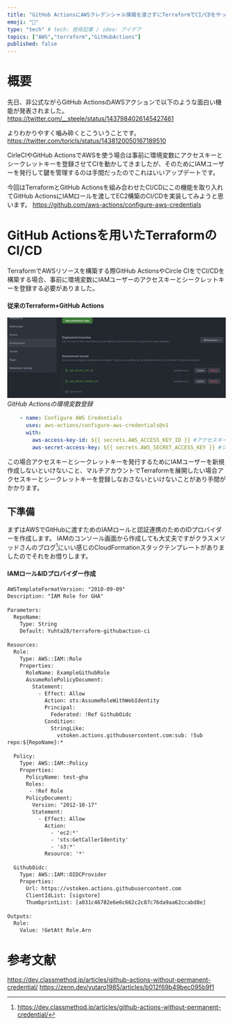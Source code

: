 ```yaml
---
title: "GitHub ActionsにAWSクレデンシャル情報を渡さずにTerraformでCI/CDをやってみた"
emoji: "🐁"
type: "tech" # tech: 技術記事 / idea: アイデア
topics: ["AWS","terraform","GitHubActions"]
published: false
---
```


# 概要
先日、非公式ながらGitHub ActionsのAWSアクションで以下のような面白い機能が発表されました。
https://twitter.com/__steele/status/1437984026145427461

よりわかりやすく嚙み砕くとこういうことです。
https://twitter.com/toricls/status/1438120050167189510

CirleCIやGitHub ActionsでAWSを使う場合は事前に環境変数にアクセスキーとシークレットキーを登録させてCIを動かしてきましたが、そのためにIAMユーザーを発行して鍵を管理するのは手間だったのでこれはいいアップデートです。

今回はTerraformとGitHub Actionsを組み合わせたCI/CDにこの機能を取り入れてGitHub ActionsにIAMロールを渡してEC2構築のCI/CDを実装してみようと思います。
https://github.com/aws-actions/configure-aws-credentials

# GitHub Actionsを用いたTerraformのCI/CD
TerraformでAWSリソースを構築する際GitHub ActionsやCircle CIをでCI/CDを構築する場合、事前に環境変数にIAMユーザーのアクセスキーとシークレットキーを登録する必要がありました。

#### 従来のTerraform+GitHub Actions
![](/images/terraform-gha/image1.png)
*GitHub Actionsの環境変数登録*

```yml:workflow.yml
    - name: Configure AWS Credentials
      uses: aws-actions/configure-aws-credentials@v1
      with:
        aws-access-key-id: ${{ secrets.AWS_ACCESS_KEY_ID }} #アクセスキー
        aws-secret-access-key: ${{ secrets.AWS_SECRET_ACCESS_KEY }} #シークレットキー
```

この場合アクセスキーとシークレットキーを発行するためにIAMユーザーを新規作成しないといけないこと、マルチアカウントでTerraformを展開したい場合アクセスキーとシークレットキーを登録しなおさないといけないことがあり手間がかかります。

## 下準備
まずはAWSでGitHubに渡すためのIAMロールと認証連携のためのIDプロバイダーを作成します。
IAMのコンソール画面から作成しても大丈夫ですがクラスメソッドさんのブログ[^1]にいい感じのCloudFormationスタックテンプレートがありましたのでそれをお借りします。

[^1]: https://dev.classmethod.jp/articles/github-actions-without-permanent-credential/

#### IAMロール&IDプロバイダー作成

```yml:CloudFormation
AWSTemplateFormatVersion: "2010-09-09"
Description: "IAM Role for GHA"

Parameters:
  RepoName:
    Type: String
    Default: Yuhta28/terraform-githubaction-ci

Resources:
  Role:
    Type: AWS::IAM::Role
    Properties:
      RoleName: ExampleGithubRole
      AssumeRolePolicyDocument:
        Statement:
          - Effect: Allow
            Action: sts:AssumeRoleWithWebIdentity
            Principal:
              Federated: !Ref GithubOidc
            Condition:
              StringLike:
                vstoken.actions.githubusercontent.com:sub: !Sub repo:${RepoName}:*

  Policy:
    Type: AWS::IAM::Policy
    Properties:
      PolicyName: test-gha
      Roles:
       - !Ref Role
      PolicyDocument: 
        Version: "2012-10-17"
        Statement:
          - Effect: Allow
            Action:
              - 'ec2:*'
              - 'sts:GetCallerIdentity'
              - 's3:*'
            Resource: '*'

  GithubOidc:
    Type: AWS::IAM::OIDCProvider
    Properties:
      Url: https://vstoken.actions.githubusercontent.com
      ClientIdList: [sigstore]
      ThumbprintList: [a031c46782e6e6c662c2c87c76da9aa62ccabd8e]

Outputs:
  Role:
    Value: !GetAtt Role.Arn
```



# 参考文献
https://dev.classmethod.jp/articles/github-actions-without-permanent-credential/
https://zenn.dev/yutaro1985/articles/b012f69b49bec095b9f1

